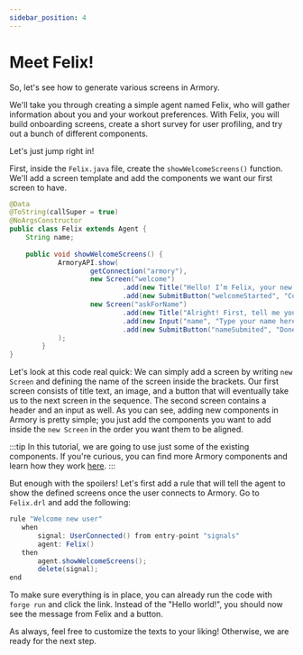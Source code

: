 ```yaml
---
sidebar_position: 4
---
```


# Meet Felix!


So, let's see how to generate various screens in Armory.

We'll take you through creating a simple agent named Felix, who will gather information about you and your workout preferences. 
With Felix, you will build onboarding screens, create a short survey for user profiling, and try out a bunch of different components.

Let's just jump right in!

First, inside the `Felix.java` file, create the `showWelcomeScreens()` function. We'll add a screen template and add the components we want our first screen to have.  

```java title="java/agents/Felix.java"
@Data
@ToString(callSuper = true)
@NoArgsConstructor
public class Felix extends Agent {
    String name;
    
    public void showWelcomeScreens() {
            ArmoryAPI.show(
                    getConnection("armory"),
                    new Screen("welcome")
                            .add(new Title("Hello! I’m Felix, your new workout buddy. I’m here to help you get fit and healthy!\nReady?"))
                            .add(new SubmitButton("welcomeStarted", "Cool, let's go!", "askForName")),
                    new Screen("askForName")
                            .add(new Title("Alright! First, tell me your name?"))
                            .add(new Input("name", "Type your name here", "text"))
                            .add(new SubmitButton("nameSubmited", "Done, next!"))
            );
        }
}
```
Let's look at this code real quick: We can simply add a screen by writing `new Screen` and defining the name of the screen inside the brackets. 
Our first screen consists of title text, an image, and a button that will eventually take us to the next screen in the sequence. 
The second screen contains a header and an input as well. As you can see, adding new components in Armory is pretty simple; 
you just add the components you want to add inside the `new Screen` in the order you want them to be aligned.

:::tip
In this tutorial, we are going to use just some of the existing components. 
If you're curious, you can find more Armory components and learn how they work [here](/docs/integrations/web).
:::

But enough with the spoilers! Let's first add a rule that will tell the agent to show the defined screens once the user connects to Armory.
Go to ```Felix.drl``` and add the following:

```java title="rules/felix/Felix.drl"
rule "Welcome new user"
   when
       signal: UserConnected() from entry-point "signals"
       agent: Felix()
   then
       agent.showWelcomeScreens();
       delete(signal);
end
```

To make sure everything is in place, you can already run the code with `forge run` and click the link. Instead of the "Hello world!", you should now see the message from Felix and a button.

As always, feel free to customize the texts to your liking! Otherwise, we are ready for the next step.